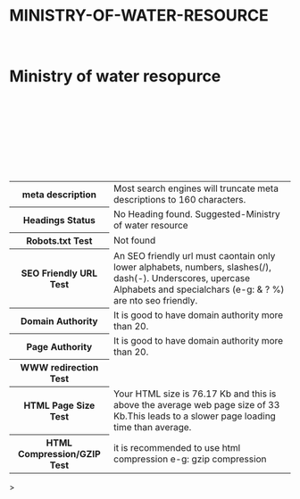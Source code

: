 # MINISTRY-OF-WATER-RESOURCE
<html>
<title>Ministry of water resource</title>
<body>
<table>
<tr>
<th> meta description</th>
<td> Most search engines will truncate meta descriptions to 160 characters.</td>
<br>
</tr>
<tr>
<th> Headings Status	</th>
<td> No Heading found. Suggested-Ministry of water resource</td>
<h1>Ministry of water resopurce</h1>
<br>
</tr>
<tr>
<th>Robots.txt Test	</th>
<td>Not found</td><br>
</tr>
<tr>
<th>SEO Friendly URL Test</th>
<td>An SEO friendly url must caontain only lower alphabets, numbers, slashes(/), dash(-). Underscores, upercase Alphabets and specialchars (e-g: & ? %) are nto seo friendly.</td><br>
</tr>
<tr>
<th>Domain Authority	</th>
<td>It is good to have domain authority more than 20.</td><br>
</tr>
<tr>
<th>Page Authority	</th>
<td>It is good to have domain authority more than 20.</td><br>
</tr>
<tr>
<th> WWW redirection Test</th>
<br>
</tr>
<tr>
<th>HTML Page Size Test</th>
<td>Your HTML size is 76.17 Kb and this is above the average web page size of 33 Kb.This leads to a slower page loading time than average.</td><br>
</tr>

<tr>
<th>HTML Compression/GZIP Test</th>
<td> it is recommended to use html compression e-g: gzip compression</td><br>
</tr>
</table>
</body>
</html>>








